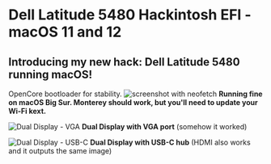 # Dell Latitude 5480 Hackintosh EFI - macOS 11 and 12
## Introducing my new hack: Dell Latitude 5480 running macOS!

OpenCore bootloader for stability.
![screenshot with neofetch](https://user-images.githubusercontent.com/73286927/134603078-0e84dd30-b772-41c0-83b8-c9c946951edd.png)
**Running fine on macOS Big Sur. Monterey should work, but you'll need to update your Wi-Fi kext.**

![Dual Display - VGA](https://user-images.githubusercontent.com/73286927/134603760-0973d4ed-5a09-480b-8e1b-0e6785ccb6e9.jpg)
**Dual Display with VGA port** (somehow it worked)

![Dual Display - USB-C](https://user-images.githubusercontent.com/73286927/134603810-fbbc3409-e3d5-409d-a0c5-0a340c62ee3f.jpg)
**Dual Display with USB-C hub** (HDMI also works and it outputs the same image)

